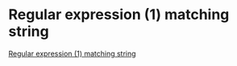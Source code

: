 # Regular expression (1) matching string
[Regular expression (1) matching string](https://aiwithcloud.com/2022/09/19/regular_expression_1_matching_string/)
